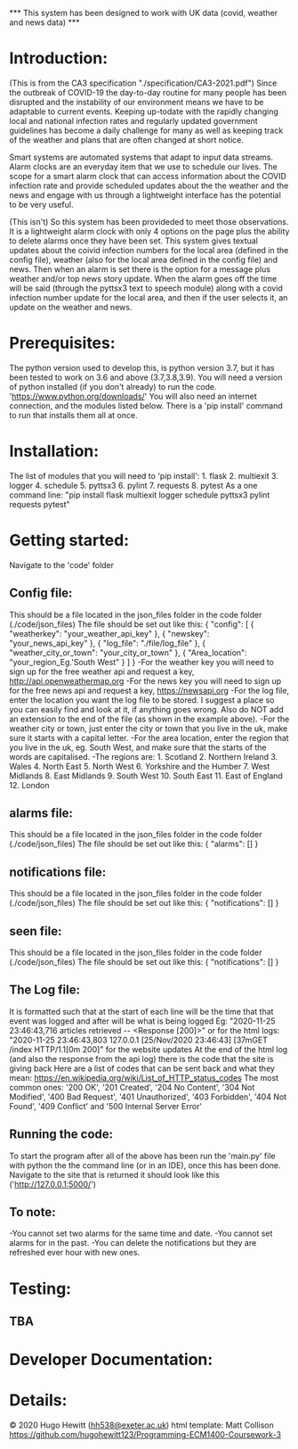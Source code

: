 *** This system has been designed to work with UK data (covid, weather and news data) ***

# Introduction:
(This is from the CA3 specification "./specification/CA3-2021.pdf")
Since the outbreak of COVID-19 the day-to-day routine for many people has been disrupted and the instability of our environment
means we have to be adaptable to current events. Keeping up-todate with the rapidly changing local and national infection rates and
regularly updated government guidelines has become a daily challenge for many as well as keeping track of the weather and plans
that are often changed at short notice.
   
Smart systems are automated systems that adapt to input data streams. Alarm clocks are an everyday item that we use to schedule our
lives. The scope for a smart alarm clock that can access information about the COVID infection rate and provide scheduled updates
about the the weather and the news and engage with us through a lightweight interface has the potential to be very useful.

(This isn't)
So this system has been provideded to meet those observations. It is a lightweight alarm clock with only 4 options on the page plus
the ability to delete alarms once they have been set. This system gives textual updates about the coivid infection numbers for the
local area (defined in the config file), weather (also for the local area defined in the config file) and news. Then when an alarm
is set there is the option for a message plus weather and/or top news story update. When the alarm goes off the time will be said
(through the pyttsx3 text to speech module) along with a covid infection number update for the local area, and then if the user
selects it, an update on the weather and news.

# Prerequisites:
The python version used to develop this, is python version 3.7, but it has been tested to work on 3.6 and above (3.7,3.8,3.9).
You will need a version of python installed (if you don't already) to run the code. 'https://www.python.org/downloads/'
You will also need an internet connection, and the modules listed below. There is a 'pip install' command to run that installs them
all at once.

# Installation:
The list of modules that you will need to 'pip install':
    1. flask
    2. multiexit
    3. logger
    4. schedule
    5. pyttsx3
    6. pylint
    7. requests
    8. pytest
As a one command line: "pip install flask multiexit logger schedule pyttsx3 pylint requests pytest"

# Getting started:
Navigate to the 'code' folder
## Config file:
This should be a file located in the json_files folder in the code folder (./code/json_files)
The file should be set out like this:
{
"config": [
{
    "weatherkey": "your_weather_api_key"
    },
{
    "newskey": "your_news_api_key"
    },
{
    "log_file": "./file/log_file"
    },
{
    "weather_city_or_town": "your_city_or_town"
    },
{
    "Area_location": "your_region_Eg.'South West"
    }
    ]
}
-For the weather key you will need to sign up for the free weather api and request a key, http://api.openweathermap.org
-For the news key you will need to sign up for the free news api and request a key, https://newsapi.org
-For the log file, enter the location you want the log file to be stored. I suggest a place so you can easily find and look at
it, if anything goes wrong. Also do NOT add an extension to the end of the file (as shown in the example above).
-For the weather city or town, just enter the city or town that you live in the uk, make sure it starts with a capital letter.
-For the area location, enter the region that you live in the uk, eg. South West, and make sure that the starts of the words
are capitalised.
-The regions are:
    1. Scotland
    2. Northern Ireland
    3. Wales
    4. North East
    5. North West
    6. Yorkshire and the Humber
    7. West Midlands
    8. East Midlands
    9. South West
    10. South East
    11. East of England
    12. London
## alarms file:
This should be a file located in the json_files folder in the code folder (./code/json_files)
The file should be set out like this:
{
    "alarms": []
}
## notifications file:
This should be a file located in the json_files folder in the code folder (./code/json_files)
The file should be set out like this:
{
    "notifications": []
}
## seen file:
This should be a file located in the json_files folder in the code folder (./code/json_files)
The file should be set out like this:
{
    "notifications": []
}

## The Log file:
It is formatted such that at the start of each line will be the time that that event was logged and after will be what is being
logged
Eg: "2020-11-25 23:46:43,716 articles retrieved -- <Response [200]>" or for the html logs: "2020-11-25 23:46:43,803 127.0.0.1
[25/Nov/2020 23:46:43] [37mGET /index HTTP/1.1[0m 200]" for the website updates
At the end of the html log (and also the response from the api log) there is the code that the site is giving back
Here are a list of codes that can be sent back and what they mean: https://en.wikipedia.org/wiki/List_of_HTTP_status_codes
The most common ones: '200 OK', '201 Created', '204 No Content', '304 Not Modified', '400 Bad Request', '401 Unauthorized',
'403 Forbidden', '404 Not Found', '409 Conflict' and '500 Internal Server Error'
## Running the code:
To start the program after all of the above has been run the 'main.py' file with python the the command line (or in an IDE),
once this has been done. Navigate to the site that is returned it should look like this ('http://127.0.0.1:5000/')
## To note:
-You cannot set two alarms for the same time and date.
-You cannot set alarms for in the past.
-You can delete the notifications but they are refreshed ever hour with new ones.

# Testing:
## TBA

# Developer Documentation:


# Details:
© 2020 Hugo Hewitt (hh538@exeter.ac.uk)
html template: Matt Collison
https://github.com/hugohewitt123/Programming-ECM1400-Coursework-3
